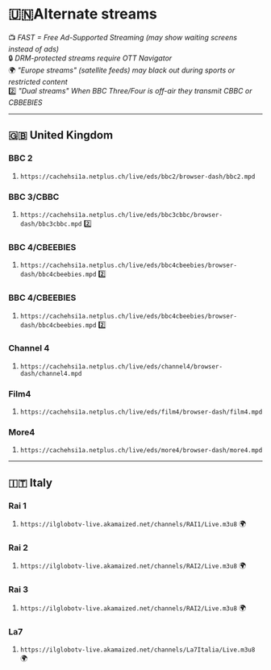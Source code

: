 # **🇺🇳Alternate streams**  
📺 *FAST = Free Ad-Supported Streaming (may show waiting screens instead of ads)*  
🔒 *DRM-protected streams require OTT Navigator*  
🌍 *"Europe streams" (satellite feeds) may black out during sports or restricted content*  
2️⃣ *"Dual streams" When BBC Three/Four is off-air they transmit CBBC or CBBEBIES*

---

## **🇬🇧 United Kingdom**  

### **BBC 2**  
1) `https://cachehsi1a.netplus.ch/live/eds/bbc2/browser-dash/bbc2.mpd`  

### **BBC 3/CBBC**  
1) `https://cachehsi1a.netplus.ch/live/eds/bbc3cbbc/browser-dash/bbc3cbbc.mpd` 2️⃣

### **BBC 4/CBEEBIES**  
1)  `https://cachehsi1a.netplus.ch/live/eds/bbc4cbeebies/browser-dash/bbc4cbeebies.mpd` 2️⃣

### **BBC 4/CBEEBIES**  
1)  `https://cachehsi1a.netplus.ch/live/eds/bbc4cbeebies/browser-dash/bbc4cbeebies.mpd` 2️⃣


### **Channel 4**  
1)  `https://cachehsi1a.netplus.ch/live/eds/channel4/browser-dash/channel4.mpd`

### **Film4**  
1)  `https://cachehsi1a.netplus.ch/live/eds/film4/browser-dash/film4.mpd`

### **More4**  
1)  `https://cachehsi1a.netplus.ch/live/eds/more4/browser-dash/more4.mpd`
---

## **🇮🇹 Italy**  

### **Rai 1** 
1) `https://ilglobotv-live.akamaized.net/channels/RAI1/Live.m3u8` 🌍

### **Rai 2**  
1) `https://ilglobotv-live.akamaized.net/channels/RAI2/Live.m3u8` 🌍 

### **Rai 3**  
1) `https://ilglobotv-live.akamaized.net/channels/RAI2/Live.m3u8` 🌍 

### **La7**  
1) `https://ilglobotv-live.akamaized.net/channels/La7Italia/Live.m3u8` 🌍 
